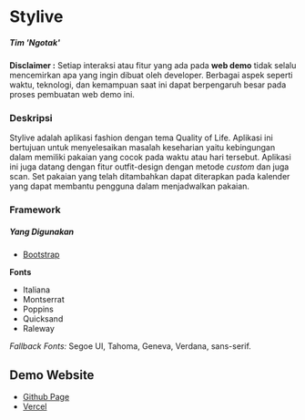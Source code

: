 # Stylive
##### Tim 'Ngotak'

**Disclaimer :**
Setiap interaksi atau fitur yang ada pada **web demo** tidak selalu mencemirkan apa yang ingin dibuat oleh developer. Berbagai aspek seperti waktu, teknologi, dan kemampuan saat ini dapat berpengaruh besar pada proses pembuatan web demo ini.

### Deskripsi

Stylive adalah aplikasi fashion dengan tema Quality of Life. Aplikasi ini bertujuan untuk menyelesaikan masalah keseharian yaitu kebingungan dalam memiliki pakaian yang cocok pada waktu atau hari tersebut. Aplikasi ini juga datang dengan fitur outfit-design dengan metode _custom_ dan juga scan. Set pakaian yang telah ditambahkan dapat diterapkan pada kalender yang dapat membantu pengguna dalam menjadwalkan pakaian.

### Framework
##### _Yang Digunakan_

- [Bootstrap](https://getbootstrap.com/)

**Fonts**
- Italiana
- Montserrat
- Poppins
- Quicksand
- Raleway

*Fallback Fonts:*
Segoe UI, Tahoma, Geneva, Verdana, sans-serif.

## Demo Website
- [Github Page](https://quackeyikz.github.io/web/Stylive)
- [Vercel](https://stylive-quackeyikzs-projects.vercel.app/)
